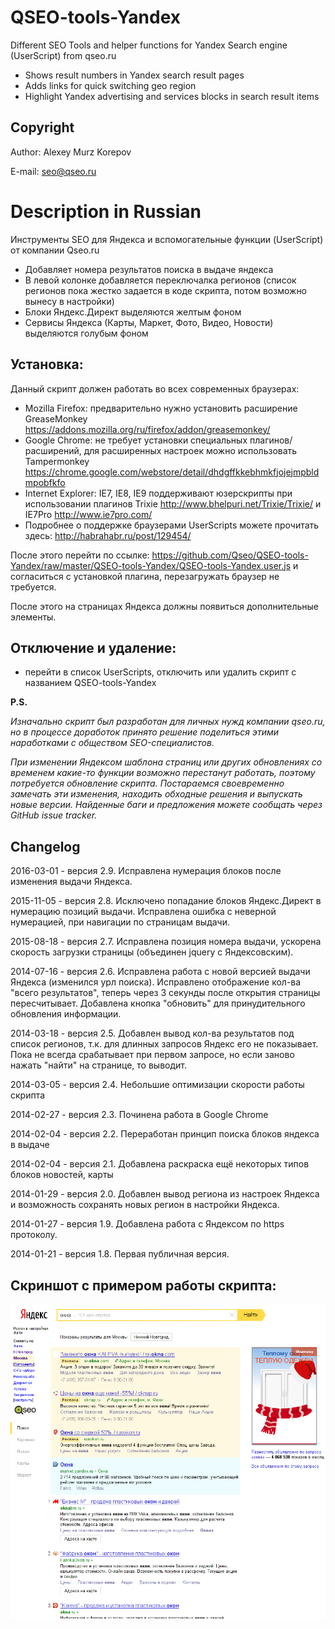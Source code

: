# QSEO-tools-Yandex

Different SEO Tools and helper functions for Yandex Search engine (UserScript) from qseo.ru

- Shows result numbers in Yandex search result pages
- Adds links for quick switching geo region
- Highlight Yandex advertising and services blocks in search result items

Copyright
------------------------

Author: Alexey Murz Korepov

E-mail: seo@qseo.ru

Description in Russian
========================

Инструменты SEO для Яндекса и вспомогательные функции (UserScript) от компании Qseo.ru

- Добавляет номера результатов поиска в выдаче яндекса
- В левой колонке добавляется переключалка регионов (список регионов пока жестко задается в коде скрипта, потом возможно вынесу в настройки)
- Блоки Яндекс.Директ выделяются желтым фоном
- Сервисы Яндекса (Карты, Маркет, Фото, Видео, Новости) выделяются голубым фоном

Установка:
------------------------

Данный скрипт должен работать во всех современных браузерах:

- Mozilla Firefox: предварительно нужно установить расширение GreaseMonkey https://addons.mozilla.org/ru/firefox/addon/greasemonkey/
- Google Chrome: не требует установки специальных плагинов/расширений, для расширенных настроек можно использовать Tampermonkey https://chrome.google.com/webstore/detail/dhdgffkkebhmkfjojejmpbldmpobfkfo
- Internet Explorer: IE7, IE8, IE9 поддерживают юзерскрипты при использовании плагинов Trixie http://www.bhelpuri.net/Trixie/Trixie/ и IE7Pro http://www.ie7pro.com/
- Подробнее о поддержке браузерами UserScripts можете прочитать здесь: http://habrahabr.ru/post/129454/

После этого перейти по ссылке: https://github.com/Qseo/QSEO-tools-Yandex/raw/master/QSEO-tools-Yandex/QSEO-tools-Yandex.user.js
и согласиться с установкой плагина, перезагружать браузер не требуется.

После этого на страницах Яндекса должны появиться дополнительные элементы.

Отключение и удаление:
------------------------

- перейти в список UserScripts, отключить или удалить скрипт с названием QSEO-tools-Yandex

**P.S.**

*Изначально скрипт был разработан для личных нужд компании qseo.ru, но в процессе доработок принято решение поделиться этими наработками с обществом SEO-специалистов.*

*При изменении Яндексом шаблона страниц или других обновлениях со временем какие-то функции возможно перестанут работать, поэтому потребуется обновление скрипта. Постараемся своевременно замечать эти изменения, находить обходные решения  и выпускать новые версии. Найденные баги и предложения можете сообщать через GitHub issue tracker.*


Changelog
------------------------

2016-03-01 - версия 2.9. Исправлена нумерация блоков после изменения выдачи Яндекса.

2015-11-05 - версия 2.8. Исключено попадание блоков Яндекс.Директ в нумерацию позиций выдачи. Исправлена ошибка с неверной нумерацией, при навигации по страницам выдачи.

2015-08-18 - версия 2.7. Исправлена позиция номера выдачи, ускорена скорость загрузки страницы (объединен jquery с Яндексовским).

2014-07-16 - версия 2.6. Исправлена работа с новой версией выдачи Яндекса (изменился урл поиска). Исправлено отображение кол-ва "всего результатов", теперь через 3 секунды после открытия страницы пересчитывает. Добавлена кнопка "обновить" для принудительного обновления информации.

2014-03-18 - версия 2.5. Добавлен вывод кол-ва результатов под список регионов, т.к. для длинных запросов Яндекс его не показывает. Пока не всегда срабатывает при первом запросе, но если заново нажать "найти" на странице, то выводит.

2014-03-05 - версия 2.4. Небольшие оптимизации скорости работы скрипта

2014-02-27 - версия 2.3. Починена работа в Google Chrome

2014-02-04 - версия 2.2. Переработан принцип поиска блоков яндекса в выдаче

2014-02-04 - версия 2.1. Добавлена раскраска ещё некоторых типов блоков новостей, карты

2014-01-29 - версия 2.0. Добавлен вывод региона из настроек Яндекса и возможность сохранять новых регион в настройки Яндекса.

2014-01-27 - версия 1.9. Добавлена работа с Яндексом по https протоколу.

2014-01-21 - версия 1.8. Первая публичная версия.


Скриншот с примером работы скрипта:
------------------------
![Скриншот с примером работы скрипта](https://github.com/Qseo/QSEO-tools-Yandex/raw/master/qseo-tools-yandex-screenshot.png)